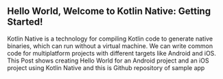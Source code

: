 ## Hello World, Welcome to Kotlin Native: Getting Started!

Kotlin Native is a technology for compiling Kotlin code to generate native binaries, which can run without a virtual machine. We can write common code for multiplatform projects with different targets like Android and iOS.  This Post shows creating Hello World for an Android project and an iOS project using Kotlin Native and this is Github repository of sample app

